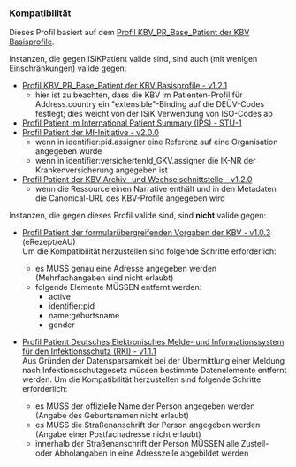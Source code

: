### Kompatibilität

Dieses Profil basiert auf dem [Profil KBV_PR_Base_Patient der KBV Basisprofile](https://simplifier.net/base1x0/kbv_pr_base_patient).

Instanzen, die gegen ISiKPatient valide sind, sind auch (mit wenigen Einschränkungen) valide gegen:
* [Profil KBV_PR_Base_Patient der KBV Basisprofile - v1.2.1](https://simplifier.net/base1x0/kbv_pr_base_patient)
  * hier ist zu beachten, dass die KBV im Patienten-Profil für Address.country ein "extensible"-Binding auf die DEÜV-Codes festlegt; dies weicht von der ISiK Verwendung von ISO-Codes ab
* [Profil Patient im International Patient Summary (IPS) - STU-1](http://hl7.org/fhir/uv/ips/StructureDefinition-Patient-uv-ips.html)
* [Profil Patient der MI-Initiative - v2.0.0](https://simplifier.net/medizininformatikinitiative-modulperson/sdmiipersonpatient)
  * wenn in identifier:pid.assigner eine Referenz auf eine Organisation angegeben wurde
  * wenn in identifier:versichertenId_GKV.assigner die IK-NR der Krankenversicherung angegeben ist
* [Profil Patient der KBV Archiv- und Wechselschnittstelle - v1.2.0](https://simplifier.net/pvs-archivierungs-undwechselschnittstelle/kbv_pr_aw_patient)
  * wenn die Ressource einen Narrative enthält und in den Metadaten die Canonical-URL des KBV-Profile angegeben wird

Instanzen, die gegen dieses Profil valide sind, sind **nicht** valide gegen:

* [Profil Patient der formularübergreifenden Vorgaben der KBV - v1.0.3](https://simplifier.net/for/kbvprforpatient) (eRezept/eAU) <br/>
Um die Kompatibilität herzustellen sind folgende Schritte erforderlich:
  * es MUSS genau eine Adresse angegeben werden (Mehrfachangaben sind nicht erlaubt)
  * folgende Elemente MÜSSEN entfernt werden: 
    * active
    * identifier:pid
    * name:geburtsname
    * gender

* [Profil Patient Deutsches Elektronisches Melde- und Informationssystem für den Infektionsschutz (RKI) - v1.1.1](https://simplifier.net/demis/notifiedperson) <br/>
Aus Gründen der Datensparsamkeit bei der Übermittlung einer Meldung nach Infektionsschutzgesetz müssen bestimmte Datenelemente entfernt werden. Um die Kompatibilität herzustellen sind folgende Schritte erforderlich:
  * es MUSS der offizielle Name der Person angegeben werden (Angabe des Geburtsnamen nicht erlaubt)
  * es MUSS die Straßenanschrift der Person angegeben werden (Angabe einer Postfachadresse nicht erlaubt)
  * innerhalb der Straßenanschrift der Person MÜSSEN alle Zustell- oder Abholangaben in eine Adresszeile abgebildet werden